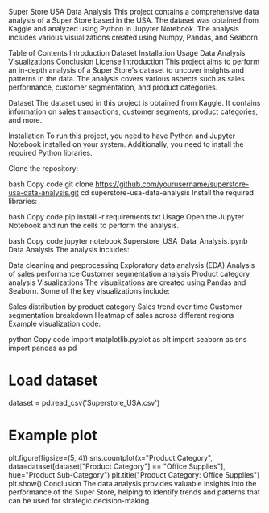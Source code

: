 Super Store USA Data Analysis
This project contains a comprehensive data analysis of a Super Store based in the USA. The dataset was obtained from Kaggle and analyzed using Python in Jupyter Notebook. The analysis includes various visualizations created using Numpy, Pandas, and Seaborn.

Table of Contents
Introduction
Dataset
Installation
Usage
Data Analysis
Visualizations
Conclusion
License
Introduction
This project aims to perform an in-depth analysis of a Super Store's dataset to uncover insights and patterns in the data. The analysis covers various aspects such as sales performance, customer segmentation, and product categories.

Dataset
The dataset used in this project is obtained from Kaggle. It contains information on sales transactions, customer segments, product categories, and more.

Installation
To run this project, you need to have Python and Jupyter Notebook installed on your system. Additionally, you need to install the required Python libraries.

Clone the repository:

bash
Copy code
git clone https://github.com/yourusername/superstore-usa-data-analysis.git
cd superstore-usa-data-analysis
Install the required libraries:

bash
Copy code
pip install -r requirements.txt
Usage
Open the Jupyter Notebook and run the cells to perform the analysis.

bash
Copy code
jupyter notebook Superstore_USA_Data_Analysis.ipynb
Data Analysis
The analysis includes:

Data cleaning and preprocessing
Exploratory data analysis (EDA)
Analysis of sales performance
Customer segmentation analysis
Product category analysis
Visualizations
The visualizations are created using Pandas and Seaborn. Some of the key visualizations include:

Sales distribution by product category
Sales trend over time
Customer segmentation breakdown
Heatmap of sales across different regions
Example visualization code:

python
Copy code
import matplotlib.pyplot as plt
import seaborn as sns
import pandas as pd

# Load dataset
dataset = pd.read_csv('Superstore_USA.csv')

# Example plot
plt.figure(figsize=(5, 4))
sns.countplot(x="Product Category", data=dataset[dataset["Product Category"] == "Office Supplies"], hue="Product Sub-Category")
plt.title("Product Category: Office Supplies")
plt.show()
Conclusion
The data analysis provides valuable insights into the performance of the Super Store, helping to identify trends and patterns that can be used for strategic decision-making.
